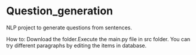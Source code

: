 # Question_generation
NLP project to generate questions from sentences.

How to:
Download the folder.Execute the main.py file in src folder. You can try different paragraphs by editing the items in database.
